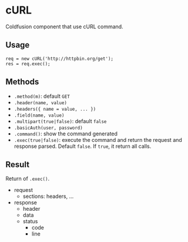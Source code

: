 # cURL
Coldfusion component that use cURL command.

## Usage

```
req = new cURL('http://httpbin.org/get');
res = req.exec();
```

## Methods

- `.method(m)`: default `GET`
- `.header(name, value)`
- `.headers({ name = value, ... })`
- `.field(name, value)`
- `.multipart(true|false)`: default `false`
- `.basicAuth(user, password)`
- `.command()`: show the command generated
- `.exec(true|false)`: execute the command and return the request and response parsed. Default `false`. If `true`, it return all calls.

## Result

Return of `.exec()`.

- request
  + sections: headers, ...
- response
  + header
  + data
  + status
    * code
    * line
